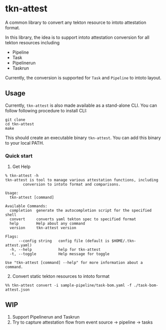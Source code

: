# tkn-attest

A common library to convert any tekton resource to intoto attestation format. 

In this library, the idea is to support intoto attestation conversion for all tekton resources including

- Pipeline
- Task
- Pipelinerun
- Taskrun

Currently, the conversion is supported for `Task` and `Pipeline` to intoto layout.

## Usage

Currently, `tkn-attest` is also made available as a stand-alone CLI. You can follow following procedure to install CLI:

```
git clone 
cd tkn-attest
make
```

This should create an executable binary `tkn-attest`. You can add this binary to your local PATH.

### Quick start

1. Get Help

```
% tkn-attest -h
tkn-attest is tool to manage various attestation functions, including
		conversion to intoto format and comparisons.

Usage:
  tkn-attest [command]

Available Commands:
  completion  generate the autocompletion script for the specified shell
  convert     converts yaml tekton spec to specified format
  help        Help about any command
  version     tkn-attest version

Flags:
      --config string   config file (default is $HOME/.tkn-attest.yaml)
  -h, --help            help for tkn-attest
  -t, --toggle          Help message for toggle

Use "tkn-attest [command] --help" for more information about a command.
```

2. Convert static tekton resources to intoto format

```
%% tkn-attest convert -i sample-pipeline/task-bom.yaml -f ./task-bom-attest.json
```

## WIP

1. Support Pipelinerun and Taskrun 
2. Try to capture attestation flow from event source -> pipeline -> tasks

